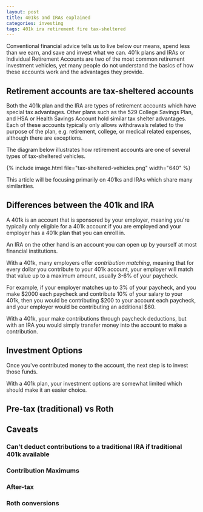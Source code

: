 ```yaml
---
layout: post
title: 401ks and IRAs explained
categories: investing
tags: 401k ira retirement fire tax-sheltered
---
```


Conventional financial advice tells us to live below our means, spend less than we earn, and save and invest what we can. 401k plans and IRAs or Individual Retirement Accounts are two of the most common retirement investment vehicles, yet many people do not understand the basics of how these accounts work and the advantages they provide.

<!--more-->

## Retirement accounts are tax-sheltered accounts

Both the 401k plan and the IRA are types of retirement accounts which have special tax advantages. Other plans such as the 529 College Savings Plan, and HSA or Health Savings Account hold similar tax shelter advantages. Each of these accounts typically only allows withdrawals related to the purpose of the plan, e.g. retirement, college, or medical related expenses, although there are exceptions. 

The diagram below illustrates how retirement accounts are one of several types of tax-sheltered vehicles.

{% include image.html file="tax-sheltered-vehicles.png" width="640" %}

This article will be focusing primarily on 401ks and IRAs which share many similarities.


## Differences between the 401k and IRA
A 401k is an account that is sponsored by your employer, meaning you're typically only eligible for a 401k account if you are employed and your employer has a 401k plan that you can enroll in. 

An IRA on the other hand is an account you can open up by yourself at most financial institutions.

With a 401k, many employers offer *contribution matching*, meaning that for every dollar you contribute to your 401k account, your employer will match that value up to a maximum amount, usually 3-6% of your paycheck.

For example, if your employer matches up to 3% of your paycheck, and you make $2000 each paycheck and contribute 10% of your salary to your 401k, then you would be contributing $200 to your account each paycheck, and your employer would be contributing an additional $60.

With a 401k, your make contributions through paycheck deductions, but with an IRA you would simply transfer money into the account to make a contribution.

## Investment Options
Once you've contributed money to the account, the next step is to invest those funds.

With a 401k plan, your investment options are somewhat limited which should make it an easier choice.

## Pre-tax (traditional) vs Roth


## Caveats

### Can't deduct contributions to a traditional IRA if traditional 401k available

### Contribution Maximums

### After-tax

### Roth conversions